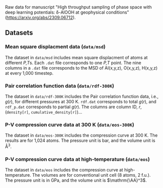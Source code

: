 Raw data for manuscript "High throughput sampling of phase space with deep learning potentials: δ-AlOOH at geophysical conditions" (https://arxiv.org/abs/2309.06712).

## Datasets

### Mean square displacment data (`data/msd`)

The dataset in `data/msd` includes mean square displacment of atoms at different *P,T*s.
Each `.dat` file corresponds to one *P,T* point.
The nine columns in a `.dat` file corresponds to the MSD of Al(x,y,z), O(x,y,z), H(x,y,z) at every 1,000 timestep.

### Pair correlation function data (`data/rdf-300K`)

The dataset in `data/rdf-300K` includes the Pair correlation function data, i.e., $g(r)$, for different pressures at 300 K.
`rdf.dat` corresponds to total $g(r)$, and `rdf_p.dat` corresponds to partial $g(r)$. The columns are column ID, $r$, (`density[r]`, `cumulative_density[r]`)...

### P-V compression curve data at 300 K (`data/eos-300K`)

The dataset in `data/eos-300K` includes the compression curve at 300 K. The results are for 1,024 atoms. The pressure unit is bar, and the volume unit is $\mathrm{Å}^3$.


### P-V compression curve data at high-temperature (`data/eos`)

The dataset in `data/eos` includes the compression curve at high-temperature. The volumes are for conventional unit cell (8 atoms, 2 f.u.). The pressure unit is in GPa, and the volume unit is $\mathrm{\AA}^3$.
